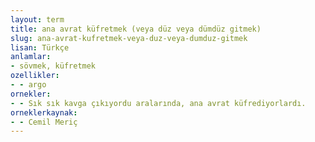 ```yaml
---
layout: term
title: ana avrat küfretmek (veya düz veya dümdüz gitmek)
slug: ana-avrat-kufretmek-veya-duz-veya-dumduz-gitmek
lisan: Türkçe
anlamlar:
- sövmek, küfretmek
ozellikler:
- - argo
ornekler:
- - Sık sık kavga çıkıyordu aralarında, ana avrat küfrediyorlardı.
orneklerkaynak:
- - Cemil Meriç
---
```

